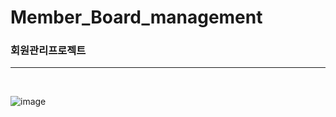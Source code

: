 # Member_Board_management

<h3>회원관리프로젝트</h3>
<hr>
<br>

![image](https://user-images.githubusercontent.com/73235939/100858362-37912380-34d1-11eb-974f-abf878ebc170.png)
